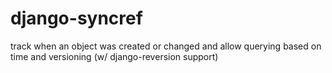 # django-syncref
track when an object was created or changed and allow querying based on time and versioning (w/ django-reversion support)
